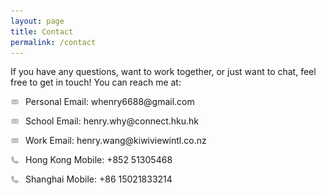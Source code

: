 ```yaml
---
layout: page
title: Contact
permalink: /contact
---
```


If you have any questions, want to work together, or just want to chat, feel free to get in touch! You can reach me at:

<style>
  .icon {
    height: 1em;
    margin-right: 10px;
    vertical-align: middle;
  }

  .contact-info{
  	display: flex;
  	align-items: center;
  	margin-bottom: 1em;
  }
</style>

<div class="contact-info">
  <img class="icon" src="/assets/icons/email.svg"> 
  <span>Personal Email: whenry6688@gmail.com</span>
</div>

<div class="contact-info">
  <img class="icon" src="/assets/icons/email.svg"> 
  <span>School Email: henry.why@connect.hku.hk</span>
</div>

<div class="contact-info">
  <img class="icon" src="/assets/icons/email.svg"> 
  <span>Work Email: henry.wang@kiwiviewintl.co.nz</span>
</div>

<div class="contact-info">
  <img class="icon" src="/assets/icons/phone.svg"> 
  <span>Hong Kong Mobile: +852 51305468</span>
</div>

<div class="contact-info">
  <img class="icon" src="/assets/icons/phone.svg"> 
  <span>Shanghai Mobile: +86 15021833214</span>
</div>
